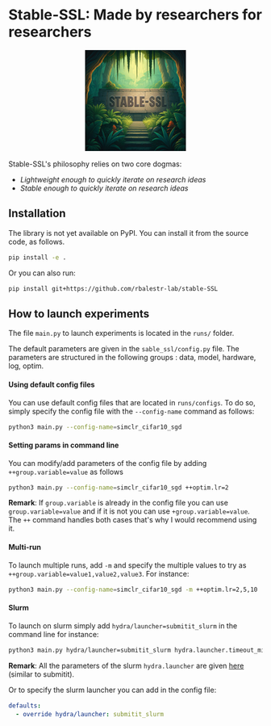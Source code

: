 # Stable-SSL: Made by researchers for researchers

<center>
<img src="./assets/logo.jpg" alt="ssl logo" width="200"/>
</center>


Stable-SSL's philosophy relies on two core dogmas:
- *Lightweight enough to quickly iterate on research ideas*
- *Stable enough to quickly iterate on research ideas*

## Installation

The library is not yet available on PyPI. You can install it from the source code, as follows.

```bash
pip install -e .
```
Or you can also run:

```bash
pip install git+https://github.com/rbalestr-lab/stable-SSL
```

## How to launch experiments

The file `main.py` to launch experiments is located in the `runs/` folder.

The default parameters are given in the `sable_ssl/config.py` file.
The parameters are structured in the following groups : data, model, hardware, log, optim.


#### Using default config files

You can use default config files that are located in `runs/configs`. To do so, simply specify the config file with the `--config-name` command as follows:

```bash
python3 main.py --config-name=simclr_cifar10_sgd
```

#### Setting params in command line

You can modify/add parameters of the config file by adding `++group.variable=value` as follows 

```bash
python3 main.py --config-name=simclr_cifar10_sgd ++optim.lr=2
```

**Remark**: If `group.variable` is already in the config file you can use `group.variable=value` and if it is not you can use `+group.variable=value`. The `++` command handles both cases that's why I would recommend using it.

#### Multi-run

To launch multiple runs, add `-m` and specify the multiple values to try as `++group.variable=value1,value2,value3`. For instance:

```bash
python3 main.py --config-name=simclr_cifar10_sgd -m ++optim.lr=2,5,10
```

#### Slurm 

To launch on slurm simply add `hydra/launcher=submitit_slurm` in the command line for instance:

```bash
python3 main.py hydra/launcher=submitit_slurm hydra.launcher.timeout_min=3
```

**Remark**: All the parameters of the slurm `hydra.launcher` are given [here](https://github.com/facebookresearch/hydra/blob/main/plugins/hydra_submitit_launcher/hydra_plugins/hydra_submitit_launcher/config.py) (similar to submitit).

Or to specify the slurm launcher you can add in the config file:

```yaml
defaults:
  - override hydra/launcher: submitit_slurm
```